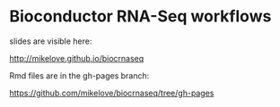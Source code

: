 # Bioconductor RNA-Seq workflows

slides are visible here:

http://mikelove.github.io/biocrnaseq

Rmd files are in the gh-pages branch:

https://github.com/mikelove/biocrnaseq/tree/gh-pages
